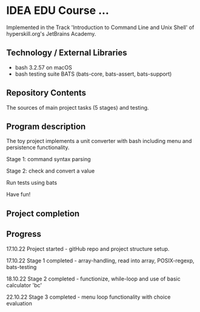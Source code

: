 # IDEA EDU Course ...

Implemented in the Track 'Introduction to Command Line and Unix Shell' of hyperskill.org's JetBrains Academy.

## Technology / External Libraries

- bash 3.2.57 on macOS
- bash testing suite BATS (bats-core, bats-assert, bats-support)

## Repository Contents

The sources of main project tasks (5 stages) and testing.

## Program description

The toy project implements a unit converter with bash including menu and persistence functionality.

Stage 1: command syntax parsing

Stage 2: check and convert a value

Run tests using bats

Have fun!

## Project completion

[//]: # (Project was completed on 20.09.22.)

## Progress

17.10.22 Project started - gitHub repo and project structure setup.

17.10.22 Stage 1 completed - array-handling, read into array, POSIX-regexp, bats-testing

18.10.22 Stage 2 completed - functionize, while-loop and use of basic calculator 'bc'

22.10.22 Stage 3 completed - menu loop functionality with choice evaluation

